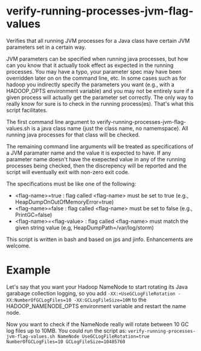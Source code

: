 # verify-running-processes-jvm-flag-values

Verifies that all running JVM processes for a Java class have certain 
JVM parameters set in a certain way.

JVM parameters can be specified when running java processes, but how can
you know that it actually took effect as expected in the running 
processes. You may have a typo, your parameter spec may have been 
overridden later on on the command line, etc.  In some cases such as for
hadoop you indirectly specify the parameters you want (e.g., with a
HADOOP_OPTS environment variable) and you may not be entirely sure if a
given process will actually get the parameter set correctly.  The only 
way to really know for sure is to check in the running process(es).
That's what this script facilitates.

The first command line argument to verify-running-processes-jvm-flag-values.sh 
is a java class name (just the class name, no namemspace).  All running 
java processes for that class will be checked.

The remaining command line arguments will be treated as specifications 
of a JVM paramater name and the value it is expected to have.  If any 
parameter name doesn't have the exepected value in any of the running
processes being checked, then the discrepency will be reported and the
script will eventually exit with non-zero exit code.

The specifications must be like one of the following:
* \<flag-name\>=true : flag called \<flag-name\> must be set to true (e.g.,
HeapDumpOnOutOfMemoryError=true)
* \<flag-name\>=false : flag called \<flag-name\> must be set to false 
(e.g., PrintGC=false)
* \<flag-name\>=\<flag-value\> : flag called \<flag-name\> must match the 
given string value (e.g, HeapDumpPath=/var/log/storm)

This script is written in bash and based on jps and jinfo.  Enhancements
are welcome.

# Example

Let's say that you want your Hadoop NameNode to start rotating its Java
garabage collection logging, so you add `-XX:+UseGCLogFileRotation
-XX:NumberOfGCLogFiles=10 -XX:GCLogFileSize=10M` to the
HADOOP_NAMENODE_OPTS environment variable and restart the name node.
 
Now you want to check if the NameNode really will rotate between 10 GC 
log files up to 10MB.  You could run the script as:
  `verify-running-processes-jvm-flag-values.sh NameNode
  UseGCLogFileRotation=true NumberOfGCLogFiles=10 GCLogFileSize=10485760`
